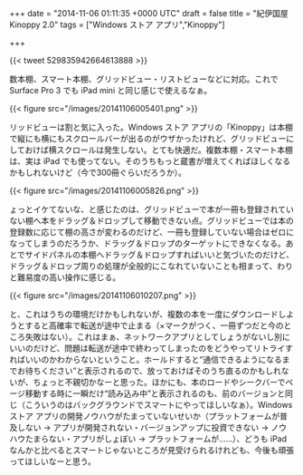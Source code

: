 
+++
date = "2014-11-06 01:11:35 +0000 UTC"
draft = false
title = "紀伊国屋 Kinoppy 2.0"
tags = ["Windows ストア アプリ","Kinoppy"]

+++


{{< tweet 529835942664613888 >}}

数本棚、スマート本棚、グリッドビュー・リストビューなどに対応。これで Surface Pro 3 でも iPad mini と同じ感じで使えるなぁ。

{{< figure src="/images/20141106005401.png"  >}}

リッドビューは割と気に入った。Windows ストア アプリの「Kinoppy」は本棚で縦にも横にもスクロールバーが出るのがウザかったけれど、グリッドビューにしておけば横スクロールは発生しない。とても快適だ。複数本棚・スマート本棚は、実は iPad でも使ってない。そのうちもっと蔵書が増えてくればほしくなるかもしれないけど（今で300冊ぐらいだろうか）。

{{< figure src="/images/20141106005826.png"  >}}

ょっとイケてないな、と感じたのは、グリッドビューで本が一冊も登録されていない棚へ本をドラッグ＆ドロップして移動できない点。グリッドビューでは本の登録数に応じて棚の高さが変わるのだけど、一冊も登録していない場合はゼロになってしまうのだろうか、ドラッグ＆ドロップのターゲットにできなくなる。あとでサイドパネルの本棚へドラッグ＆ドロップすればいいと気づいたのだけど、ドラッグ＆ドロップ周りの処理が全般的にこなれていないことも相まって、わりと難易度の高い操作に感じる。

{{< figure src="/images/20141106010207.png"  >}}

と、これはうちの環境だけかもしれないが、複数の本を一度にダウンロードしようとすると高確率で転送が途中で止まる（×マークがつく、一冊ずつだと今のところ失敗はない）。これはまぁ、ネットワークアプリとしてしょうがないし別にいいのだけど、問題は転送が途中で終わってしまったのをどうやってリトライすればいいのかわからないということ。ホールドすると“通信できるようになるまでお待ちください”と表示されるので、放っておけばそのうち直るのかもしれないが、ちょっと不親切かなーと思った。ほかにも、本のロードやシークバーでページ移動する時に一瞬だけ“読み込み中”と表示されるのも、前のバージョンと同じ（こういうのはバックグラウンドでスマートにやってほしいなぁ）。Windows ストア アプリの開発ノウハウがたまっていないせいか（プラットフォームが普及しない → アプリが開発されない・バージョンアップに投資できない → ノウハウたまらない・アプリがしょぼい → プラットフォームが……）、どうも iPad なんかと比べるとスマートじゃないところが見受けられるけれども、今後も頑張ってほしいなーと思う。


